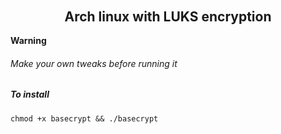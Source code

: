 ###### <h2 align="center"> Arch linux with LUKS encryption </h2>


**Warning**

###### Make your own tweaks before running it

#####  To install


```
chmod +x basecrypt && ./basecrypt
```
